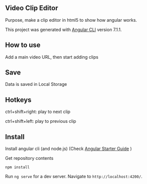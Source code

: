 ## Video Clip Editor

Purpose, make a clip editor in html5 to show how angular works.

 
This project was generated with [Angular CLI](https://github.com/angular/angular-cli) version 7.1.1.

## How to use

Add a main video URL, then start adding clips

## Save

Data is saved in Local Storage

## Hotkeys

ctrl+shift+right: play to next clip

ctrl+shift+left: play to previous clip

## Install

Install angular cli (and node.js) (Check   [Angular Starter Guide](https://angular.io/guide/quickstart) )

Get repository contents

`npm install`

Run `ng serve` for a dev server. Navigate to `http://localhost:4200/`. 

